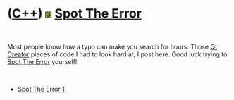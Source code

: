 



 

 

 

 

 

([C++](Cpp.htm)) ![Qt](PicQt.png) [Spot The Error](CppQtSpotTheError.htm)
=========================================================================

 

Most people know how a typo can make you search for hours. Those [Qt
Creator](CppQtCreator.htm) pieces of code I had to look hard at, I post
here. Good luck trying to [Spot The Error](CppQtSpotTheError.htm)
yourself!

 

-   [Spot The Error 1](CppQtSpotTheError1.htm)

 

 

 

 

 





 



